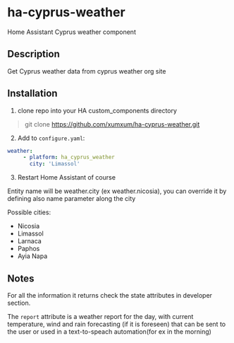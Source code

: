 # ha-cyprus-weather
Home Assistant Cyprus weather component

## Description
Get Cyprus weather data from cyprus weather org site

## Installation
1. clone repo into your HA custom_components directory
> git clone https://github.com/xumxum/ha-cyprus-weather.git


2. Add to `configure.yaml`:
```yaml
weather:
     - platform: ha_cyprus_weather
       city: 'Limassol'
```

3. Restart Home Assistant of course

Entity name will be weather.city (ex weather.nicosia), you can override it by defining also name parameter along the city

Possible cities:
- Nicosia
- Limassol
- Larnaca
- Paphos
- Ayia Napa


## Notes
For all the information it returns check the state attributes in developer section.

The `report` attribute is a weather report for the day, with current temperature, wind and rain forecasting (if it is foreseen) that can be sent to the user or used in a text-to-speach automation(for ex in the morning)
